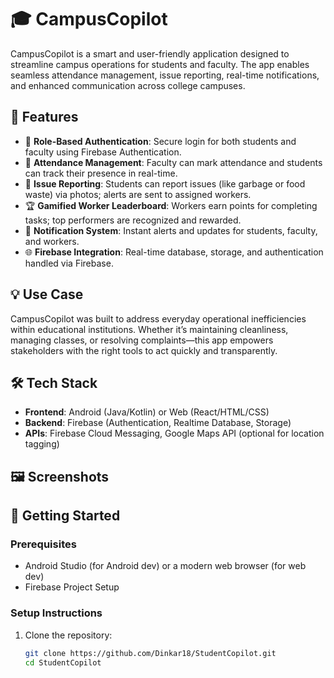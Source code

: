 # 🎓 CampusCopilot

CampusCopilot is a smart and user-friendly application designed to streamline campus operations for students and faculty. The app enables seamless attendance management, issue reporting, real-time notifications, and enhanced communication across college campuses.

## 📱 Features

- 🔐 **Role-Based Authentication**: Secure login for both students and faculty using Firebase Authentication.
- 📝 **Attendance Management**: Faculty can mark attendance and students can track their presence in real-time.
- 🧾 **Issue Reporting**: Students can report issues (like garbage or food waste) via photos; alerts are sent to assigned workers.
- 🏆 **Gamified Worker Leaderboard**: Workers earn points for completing tasks; top performers are recognized and rewarded.
- 📢 **Notification System**: Instant alerts and updates for students, faculty, and workers.
- 🌐 **Firebase Integration**: Real-time database, storage, and authentication handled via Firebase.

## 💡 Use Case

CampusCopilot was built to address everyday operational inefficiencies within educational institutions. Whether it’s maintaining cleanliness, managing classes, or resolving complaints—this app empowers stakeholders with the right tools to act quickly and transparently.

## 🛠️ Tech Stack

- **Frontend**: Android (Java/Kotlin) or Web (React/HTML/CSS)
- **Backend**: Firebase (Authentication, Realtime Database, Storage)
- **APIs**: Firebase Cloud Messaging, Google Maps API (optional for location tagging)

## 🖼️ Screenshots


## 🚀 Getting Started

### Prerequisites

- Android Studio (for Android dev) or a modern web browser (for web dev)
- Firebase Project Setup

### Setup Instructions

1. Clone the repository:

   ```bash
   git clone https://github.com/Dinkar18/StudentCopilot.git
   cd StudentCopilot
